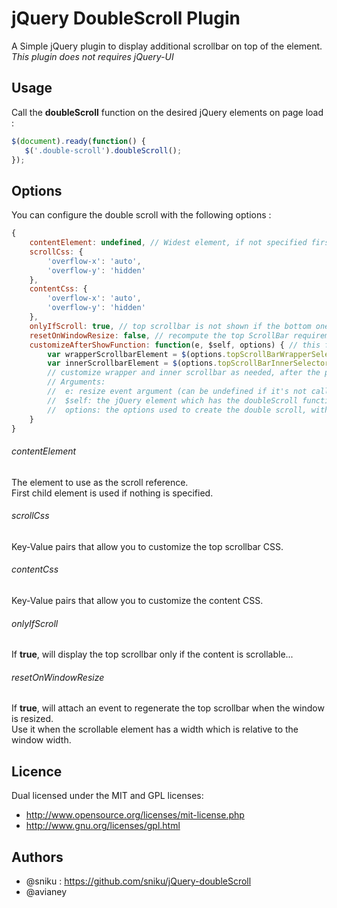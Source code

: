 # jQuery DoubleScroll Plugin

A Simple jQuery plugin to display additional scrollbar on top of the element.  
*This plugin does not requires jQuery-UI*

## Usage

Call the **doubleScroll** function on the desired jQuery elements on page load :  

```javascript
$(document).ready(function() {
   $('.double-scroll').doubleScroll();
});
```

## Options

You can configure the double scroll with the following options :  
```javascript
{
	contentElement: undefined, // Widest element, if not specified first child element will be used
	scrollCss: {                
		'overflow-x': 'auto',
		'overflow-y': 'hidden'
	},
	contentCss: {
		'overflow-x': 'auto',
		'overflow-y': 'hidden'
	},
	onlyIfScroll: true, // top scrollbar is not shown if the bottom one is not present
	resetOnWindowResize: false, // recompute the top ScrollBar requirements when the window is resized
	customizeAfterShowFunction: function(e, $self, options) { // this function is called every time a double scroll show happens (can be called many times, because window resize happens)
		var wrapperScrollbarElement = $(options.topScrollBarWrapperSelector); // get the element with '.doubleScroll-scroll-wrapper'
		var innerScrollbarElement = $(options.topScrollBarInnerSelector); // get the element with '.doubleScroll-scroll'
		// customize wrapper and inner scrollbar as needed, after the proper show
		// Arguments:
		//  e: resize event argument (can be undefined if it's not called from a window resize)
		//  $self: the jQuery element which has the doubleScroll function applied to
		//  options: the options used to create the double scroll, with all it's internally added info (topScrollBarWrapperSelector, topScrollBarInnerSelector and so on)
	}
}
```

######  contentElement

The element to use as the scroll reference.  
First child element is used if nothing is specified.

######  scrollCss

Key-Value pairs that allow you to customize the top scrollbar CSS.

######  contentCss

Key-Value pairs that allow you to customize the content CSS.

######  onlyIfScroll

If **true**, will display the top scrollbar only if the content is scrollable...

######  resetOnWindowResize

If **true**, will attach an event to regenerate the top scrollbar when the window is resized.  
Use it when the scrollable element has a width which is relative to the window width.

## Licence

Dual licensed under the MIT and GPL licenses:
-  http://www.opensource.org/licenses/mit-license.php
-  http://www.gnu.org/licenses/gpl.html

## Authors

-  @sniku : https://github.com/sniku/jQuery-doubleScroll
-  @avianey
